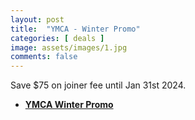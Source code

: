 ```yaml
---
layout: post
title:  "YMCA - Winter Promo"
categories: [ deals ]
image: assets/images/1.jpg
comments: false
---
```


Save $75 on joiner fee until Jan 31st 2024.

+ **[YMCA Winter Promo](https://www.ymcacalgary.org/winterpromo)**

